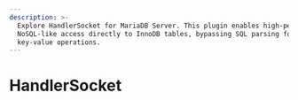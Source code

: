 ```yaml
---
description: >-
  Explore HandlerSocket for MariaDB Server. This plugin enables high-performance
  NoSQL-like access directly to InnoDB tables, bypassing SQL parsing for fast
  key-value operations.
---
```


# HandlerSocket

